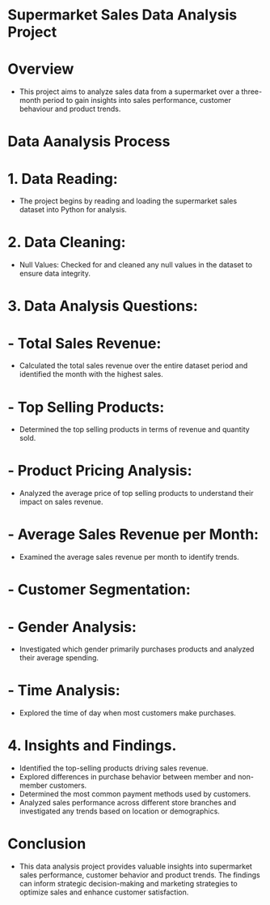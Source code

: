 # Supermarket Sales Data Analysis Project

# Overview

- This project aims to analyze sales data from a supermarket over a three-month period to gain insights into sales performance, customer behaviour and product trends.

# Data Aanalysis Process

# 1. Data Reading:
- The project begins by reading and loading the supermarket sales dataset into Python for analysis.

# 2. Data Cleaning:
- Null Values: Checked for and cleaned any null values in the dataset to ensure data integrity.

# 3. Data Analysis Questions:

# - Total Sales Revenue: 
 - Calculated the total sales revenue over the entire dataset period and identified the month with the highest sales.

# - Top Selling Products:
- Determined the top selling products in terms of revenue and quantity sold.

# - Product Pricing Analysis:
- Analyzed the average price of top selling products to understand their impact on sales revenue.

# - Average Sales Revenue per Month:
- Examined the average sales revenue per month to identify trends.

# - Customer Segmentation:

 # - Gender Analysis: 
  - Investigated which gender primarily purchases products and analyzed their average spending.
    
 # - Time Analysis:
  - Explored the time of day when most customers make purchases.

# 4. Insights and Findings.
 - Identified the top-selling products driving sales revenue.
 - Explored differences in purchase behavior between member and non-member customers.
 - Determined the most common payment methods used by customers.
 - Analyzed sales performance across different store branches and investigated any trends based on location or demographics.

# Conclusion

- This data analysis project provides valuable insights into supermarket sales performance, customer behavior and product trends. The findings can inform strategic decision-making and marketing strategies to optimize sales and enhance customer satisfaction.
